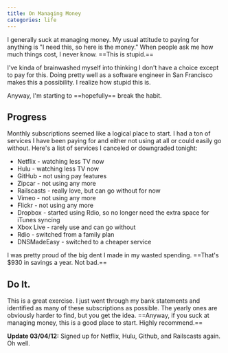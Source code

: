 ```yaml
---
title: On Managing Money
categories: life
---
```


I generally suck at managing money. My usual attitude to paying for anything is "I need this, so here is the money." When people ask me how much things cost, I never know. ==This is stupid.==

I've kinda of brainwashed myself into thinking I don't have a choice except to pay for this. Doing pretty well as a software engineer in San Francisco makes this a possibility. I realize how stupid this is.

Anyway, I'm starting to ==hopefully== break the habit.

## Progress

Monthly subscriptions seemed like a logical place to start. I had a ton of services I have been paying for and either not using at all or could easily go without. Here's a list of services I canceled or downgraded tonight:

* Netflix - watching less TV now
* Hulu - watching less TV now
* GitHub - not using pay features
* Zipcar - not using any more
* Railscasts - really love, but can go without for now
* Vimeo - not using any more
* Flickr - not using any more
* Dropbox - started using Rdio, so no longer need the extra space for iTunes syncing
* Xbox Live - rarely use and can go without
* Rdio - switched from a family plan
* DNSMadeEasy - switched to a cheaper service

I was pretty proud of the big dent I made in my wasted spending. ==That's $930 in savings a year. Not bad.==

## Do It.

This is a great exercise. I just went through my bank statements and identified as many of these subscriptions as possible. The yearly ones are obviously harder to find, but you get the idea. ==Anyway, if you suck at managing money, this is a good place to start. Highly recommend.==

**Update 03/04/12:** Signed up for Netflix, Hulu, Github, and Railscasts again. Oh well.
